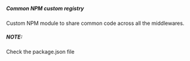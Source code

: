 ##### Common NPM custom registry
Custom NPM module to share common code across all the middlewares.
##### NOTE: 
Check the package.json file